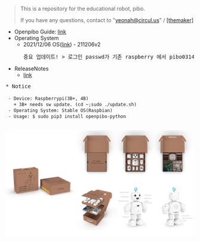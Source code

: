 >This is a repository for the educational robot, pibo.
>
>If you have any questions, contact to "yeonah@circul.us" / [[themaker]](https://themaker.circul.us)

+ Openpibo Guide: [link](https://themakerrobot.github.io/openpibo-python/build/html/index.html)
+ Operating System
  - 2021/12/06 OS([link](https://drive.google.com/file/d/1c7yACdRlR7aM87xkV0wY1ElHurEeKfhW/view?usp=sharing)) - 211206v2
    <pre>
    중요 업데이트! > 로그인 passwd가 기존 raspberry 에서 pibo0314로 변경되었습니다. 참고바랍니다.
    </pre>
+ ReleaseNotes
  - [link](https://github.com/themakerrobot/themakerrobot/blob/main/ReleaseNotes.md)

<pre>
* Notice
<code>
 - Device: Raspberrypi(3B+, 4B)
   + 3B+ needs sw update. (cd ~;sudo ./update.sh)
 - Operating System: Stable OS(Raspbian)
 - Usage: $ sudo pip3 install openpibo-python
</code>
</pre>
![bg](bg.png)
